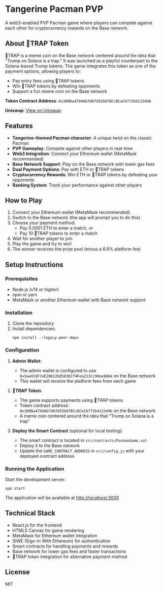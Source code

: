# Tangerine Pacman PVP

A web3-enabled PVP Pacman game where players can compete against each other for cryptocurrency rewards on the Base network.

## About 🍊TRAP Token

🍊TRAP is a meme coin on the Base network centered around the idea that "Trump on Solana is a trap." It was launched as a playful counterpart to the Solana-based Trump tokens. The game integrates this token as one of the payment options, allowing players to:

- Pay entry fees using 🍊TRAP tokens
- Win 🍊TRAP tokens by defeating opponents
- Support a fun meme coin on the Base network

**Token Contract Address**: `0x300Ba4799Ab7d6fd55b87BCcBCeCb772b413349b`

**Uniswap**: [View on Uniswap](https://app.uniswap.org/explore/tokens/base/0x300ba4799ab7d6fd55b87bccbcecb772b413349b)

## Features

- **Tangerine-themed Pacman character**: A unique twist on the classic Pacman
- **PVP Gameplay**: Compete against other players in real-time
- **Web3 Integration**: Connect your Ethereum wallet (MetaMask recommended)
- **Base Network Support**: Play on the Base network with lower gas fees
- **Dual Payment Options**: Pay with ETH or 🍊TRAP tokens
- **Cryptocurrency Rewards**: Win ETH or 🍊TRAP tokens by defeating your opponents
- **Ranking System**: Track your performance against other players

## How to Play

1. Connect your Ethereum wallet (MetaMask recommended)
2. Switch to the Base network (the app will prompt you to do this)
3. Choose your payment method:
   - Pay 0.0001 ETH to enter a match, or
   - Pay 10 🍊TRAP tokens to enter a match
4. Wait for another player to join
5. Play the game and try to win!
6. The winner receives the prize pool (minus a 6.9% platform fee)

## Setup Instructions

### Prerequisites

- Node.js (v14 or higher)
- npm or yarn
- MetaMask or another Ethereum wallet with Base network support

### Installation

1. Clone the repository
2. Install dependencies:
   ```
   npm install --legacy-peer-deps
   ```

### Configuration

1. **Admin Wallet**:
   - The admin wallet is configured to use `0x5ae019F7eE28612b058381f4Fea213Cc90ee88A4` on the Base network
   - This wallet will receive the platform fees from each game

2. **🍊TRAP Token**:
   - The game supports payments using 🍊TRAP tokens
   - Token contract address: `0x300Ba4799Ab7d6fd55b87BCcBCeCb772b413349b` on the Base network
   - A meme coin centered around the idea that "Trump on Solana is a trap"

3. **Deploy the Smart Contract** (optional for local testing):
   - The smart contract is located in `src/contracts/PacmanGame.sol`
   - Deploy it to the Base network
   - Update the `GAME_CONTRACT_ADDRESS` in `src/config.js` with your deployed contract address

### Running the Application

Start the development server:
```
npm start
```

The application will be available at [http://localhost:3000](http://localhost:3000)

## Technical Stack

- React.js for the frontend
- HTML5 Canvas for game rendering
- MetaMask for Ethereum wallet integration
- SIWE (Sign-In With Ethereum) for authentication
- Smart contracts for handling payments and rewards
- Base network for lower gas fees and faster transactions
- 🍊TRAP token integration for alternative payment method

## License

MIT 